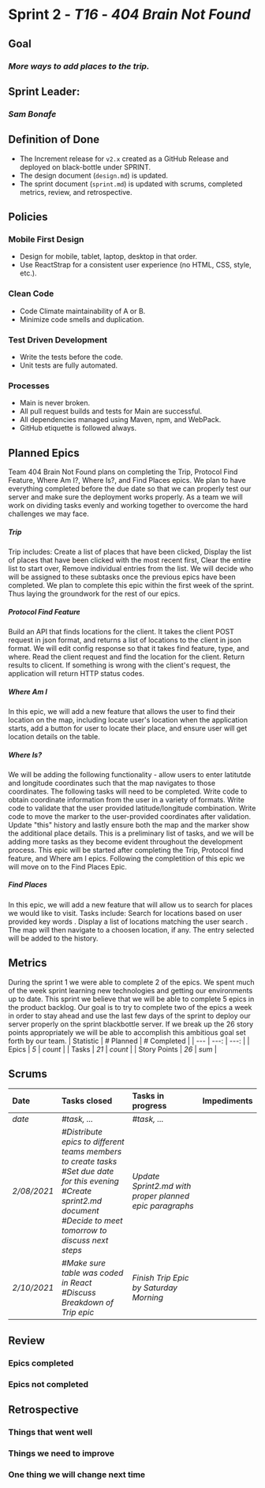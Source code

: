 # Sprint 2 - *T16* - *404 Brain Not Found*

## Goal
### *More ways to add places to the trip.*

## Sprint Leader: 
### *Sam Bonafe*

## Definition of Done

* The Increment release for `v2.x` created as a GitHub Release and deployed on black-bottle under SPRINT.
* The design document (`design.md`) is updated.
* The sprint document (`sprint.md`) is updated with scrums, completed metrics, review, and retrospective.

## Policies

### Mobile First Design
* Design for mobile, tablet, laptop, desktop in that order.
* Use ReactStrap for a consistent user experience (no HTML, CSS, style, etc.).

### Clean Code
* Code Climate maintainability of A or B.
* Minimize code smells and duplication.

### Test Driven Development
* Write the tests before the code.
* Unit tests are fully automated.

### Processes
* Main is never broken. 
* All pull request builds and tests for Main are successful.
* All dependencies managed using Maven, npm, and WebPack.
* GitHub etiquette is followed always.


## Planned Epics
Team 404 Brain Not Found plans on completing the Trip, Protocol Find Feature, Where Am I?, Where Is?, and Find Places epics. We plan to have everything completed before the due date so that we can properly test our server and make sure the deployment works properly. As a team we will work on dividing tasks evenly and working together to overcome the hard challenges we may face.

##### Trip

Trip includes: Create a list of places that have been clicked, Display the list of places that have been clicked with the most recent first, Clear the entire list to start over, Remove individual entries from the list. We will decide who will be assigned to these subtasks once the previous epics have been completed. We plan to complete this epic within the first week of the sprint. Thus laying the groundwork for the rest of our epics.

##### Protocol Find Feature
  
Build an API that finds locations for the client. It takes the client POST request in json format, and returns a list of locations to the client in json format. We will edit config response so that it takes find feature, type, and where. Read the client request and find the location for the client. Return results to clicent. If something is wrong with the client's request, the application will return HTTP status codes. 

##### Where Am I
 
In this epic, we will add a new feature that allows the user to find their location on the map, including locate user's location when the application starts, add a button for user to locate their place, and ensure user will get location details on the table.

##### Where Is?

We will be adding the following functionality - allow users to enter latitutde and longitude coordinates such that the map navigates to those coordinates. The following tasks will need to be completed. Write code to obtain coordinate information from the user in a variety of formats. Write code to validate that the user provided latitude/longitude combination. Write code to move the marker to the user-provided coordinates after validation. Update "this" history and lastly ensure both the map and the marker show the additional place details. This is a preliminary list of tasks, and we will be adding more tasks as they become evident throughout the development process. This epic will be started after completing the Trip, Protocol find feature, and Where am I epics. Following the completition of this epic we will move on to the Find Places Epic. 

##### Find Places

In this epic, we will add a new feature that will allow us to search for places we would like to visit. Tasks include: Search for locations based on user provided key words . Display a list of locations matching the user search . The map will then navigate to a choosen location, if any. The entry selected will be added to the history.

## Metrics

During the sprint 1 we were able to complete 2 of the epics. We spent much of the week sprint learning new technologies and getting our environments up to date. This sprint we believe that we will be able to complete 5 epics in the product backlog. Our goal is to try to complete two of the epics a week in order to stay ahead and use the last few days of the sprint to deploy our server properly on the sprint blackbottle server. If we break up the 26 story points appropriately we will be able to accomplish this ambitious goal set forth by our team.
| Statistic | # Planned | # Completed |
| --- | ---: | ---: |
| Epics | *5* | *count* |
| Tasks |  *21*   | *count* | 
| Story Points |  *26*  | *sum* | 


## Scrums

| Date | Tasks closed  | Tasks in progress | Impediments |
| :--- | :--- | :--- | :--- |
| *date* | *#task, ...* | *#task, ...* |  | 
| *2/08/2021* | *#Distribute epics to different teams members to create tasks <br /> #Set due date for this evening <br /> #Create sprint2.md document <br /> #Decide to meet tomorrow to discuss next steps <br />* | *Update Sprint2.md with proper planned epic paragraphs* | | *none* |
| *2/10/2021* | *#Make sure table was coded in React <br /> #Discuss Breakdown of Trip epic <br />*  | *Finish Trip Epic by Saturday Morning* | | *none* |



## Review

### Epics completed  

### Epics not completed 

## Retrospective

### Things that went well

### Things we need to improve

### One thing we will change next time

